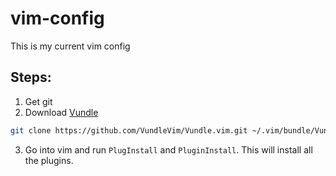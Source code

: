 # vim-config
This is my current vim config

## Steps:
1. Get git
2. Download [Vundle](http://github.com/VundleVim/Vundle.vim)
```sh
git clone https://github.com/VundleVim/Vundle.vim.git ~/.vim/bundle/Vundle.vim
```
3. Go into vim and run `PlugInstall` and `PluginInstall`. This will install all the plugins.
